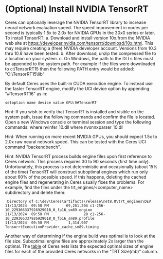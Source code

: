 # (Optional) Install NVIDIA TensorRT

Ceres can optionally leverage the NVIDIA TensorRT library to increase neural network evaluation speed.
The speed improvement in nodes per second is typically 1.5x to 2.0x for NVIDIA GPUs in the 30x0 series or later.
To install TensorRT:
  a. Download and install version 10x.from the NVIDIA web site at <https://developer.nvidia.com/tensorrt/download/10x.html>. This may require creating a (free) NVIDIA developer account. 
     Versions from 10.3 thru 10.6 have been tested.
  b. After download, unzip the compressed file to a location on your system.
  c. On Windows, the path to the DLLs files must be appended to the system path. For example if the files were downloaded to c:\TensorRT15 then the following PATH entry would be added:
       "C:\TensorRT15\lib"

By default Ceres uses the built-in CUDA execution engine. To instead use the faster TensorRT engine, modify the UCI device option by appending "#TensorRT16" as in:
```
setoption name device value GPU:0#TensorRT
```

Hint: If you wish to verify that TensorRT is installed and visible on the system path, issue the following commands and confirm the file is located. 
      Open a new Windows console or terminal session and type the following commands:
        where nvinfer_10.dll
        where nvonnxparser_10.dll

Hint: When running on more recent NVIDIA GPUs, you should expect 1.5x to 2.0x raw neural network speed. This can be tested with the Ceres UCI command "backendbench".

Hint: NVIDIA TensorRT process builds engine files upon first reference to Ceres network. This process requires 30 to 90 seconds (first time only). Unfortunately, this process is not deterministic and 
occasionally (about 15% of the time) TensorRT will construct suboptimal engines which run only about 60% of the possible speed. If this happens, deleting the cached engine files and regenerating in Ceres usually fixes the problems.
For example, find the files under the trt_engines/<computer_name> subdirectory and delete them:
```
 Directory of C:\dev\Ceres\artifacts\release\net8.0\trt_engines\DEV
11/13/2024  09:58 PM        69,261,204 c1-256-10_229366337926929018_0_fp16_sm89.engine
11/13/2024  09:58 PM                28 c1-256-10_229366337926929018_0_fp16_sm89.profile
11/13/2024  09:58 PM         1,314,907 TensorrtExecutionProvider_cache_sm89.timing
```

Another way of determining if the engine build was optimal is to look at the file size. Suboptimal engine files are approximately 2x larger than the optimal. 
The [table](https://github.com/dje-dev/CeresNets) of Ceres nets lists the expected optimal sizes of engine files for each of the provided Ceres networks in the "TRT Size(mb)" column.

